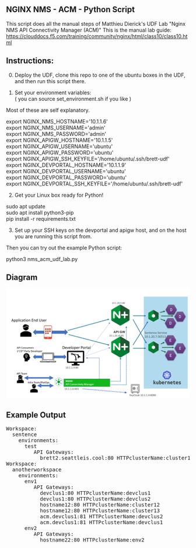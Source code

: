 NGINX NMS - ACM - Python Script
----------------------------------------------  

This script does all the manual steps of
Matthieu Dierick's UDF Lab "Nginx NMS API Connectivity Manager (ACM)"
This is the manual lab guide: https://clouddocs.f5.com/training/community/nginx/html/class10/class10.html  

Instructions:   
-------------------------

0. Deploy the UDF, clone this repo to one of the ubuntu boxes in the UDF, and then run this script there.
  
1. Set your environment variables:  
( you can source set_environment.sh if you like )
  
Most of these are self explanatory.  

export NGINX_NMS_HOSTNAME='10.1.1.6'    
export NGINX_NMS_USERNAME='admin'    
export NGINX_NMS_PASSWORD='admin'    
export NGINX_APIGW_HOSTNAME='10.1.1.5'    
export NGINX_APIGW_USERNAME='ubuntu'    
export NGINX_APIGW_PASSWORD='ubuntu'    
export NGINX_APIGW_SSH_KEYFILE='/home/ubuntu/.ssh/brett-udf'    
export NGINX_DEVPORTAL_HOSTNAME='10.1.1.9'    
export NGINX_DEVPORTAL_USERNAME='ubuntu'    
export NGINX_DEVPORTAL_PASSWORD='ubuntu'    
export NGINX_DEVPORTAL_SSH_KEYFILE='/home/ubuntu/.ssh/brett-udf'    

2. Get your Linux box ready for Python!

sudo apt update    
sudo apt install python3-pip    
pip install -r requirements.txt    

3. Set up your SSH keys on the devportal and apigw host, and on the host you are running this script from.
  
Then you can try out the example Python script:

python3 nms_acm_udf_lab.py    



Diagram
-------

![My Image](graphics/acm.png)
  
  
  
Example Output
--------------
  
<pre>
Workspace:  
  sentence  
    environments:  
      test  
         API Gateways:  
           brett2.seattleis.cool:80 HTTPclusterName:cluster1  
Workspace:  
  anotherworkspace  
    environments:  
      env1  
         API Gateways:  
           devclus1:80 HTTPclusterName:devclus1  
           devclus1:80 HTTPclusterName:devclus2  
           hostname12:80 HTTPclusterName:cluster12  
           hostname12:80 HTTPclusterName:cluster13  
           acm.devclus1:81 HTTPclusterName:devclus2  
           acm.devclus1:81 HTTPclusterName:devclus1  
      env2  
         API Gateways:  
           hostname22:80 HTTPclusterName:env2  
</pre>

